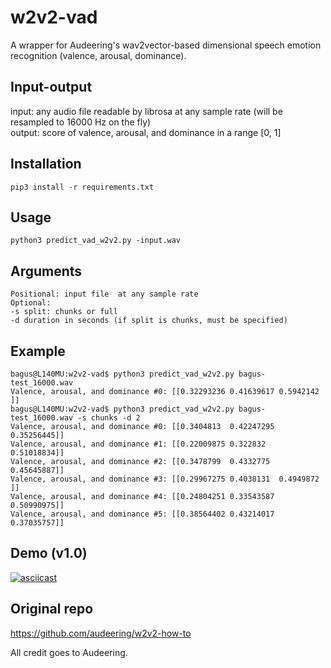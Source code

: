 # w2v2-vad
A wrapper for Audeering's wav2vector-based dimensional speech emotion recognition (valence, arousal, dominance).

## Input-output
input: any audio file readable by librosa at any sample rate (will be resampled to 16000 Hz on the fly)  
output:  score of valence, arousal, and dominance in a range [0, 1]  


## Installation
    pip3 install -r requirements.txt
    
## Usage
    python3 predict_vad_w2v2.py -input.wav

## Arguments
```
Positional: input file  at any sample rate
Optional:  
-s split: chunks or full  
-d duration in seconds (if split is chunks, must be specified)  
```

## Example

```
bagus@L140MU:w2v2-vad$ python3 predict_vad_w2v2.py bagus-test_16000.wav 
Valence, arousal, and dominance #0: [[0.32293236 0.41639617 0.5942142 ]]
bagus@L140MU:w2v2-vad$ python3 predict_vad_w2v2.py bagus-test_16000.wav -s chunks -d 2
Valence, arousal, and dominance #0: [[0.3404813  0.42247295 0.35256445]]
Valence, arousal, and dominance #1: [[0.22009875 0.322832   0.51018834]]
Valence, arousal, and dominance #2: [[0.3478799  0.4332775  0.45645887]]
Valence, arousal, and dominance #3: [[0.29967275 0.4038131  0.4949872 ]]
Valence, arousal, and dominance #4: [[0.24804251 0.33543587 0.50990975]]
Valence, arousal, and dominance #5: [[0.38564402 0.43214017 0.37035757]]
```

## Demo (v1.0)
[![asciicast](https://asciinema.org/a/1XhSclhNuVsfG6bBCPoQLwvN1.svg)](https://asciinema.org/a/1XhSclhNuVsfG6bBCPoQLwvN1)

## Original repo  
https://github.com/audeering/w2v2-how-to

All credit goes to Audeering.
